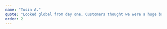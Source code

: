 ```yaml
---
name: "Tosin A."
quote: "Looked global from day one. Customers thought we were a huge brand."
order: 2
---
```

